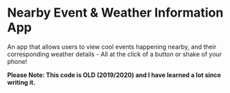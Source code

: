 # Nearby Event & Weather Information App
An app that allows users to view cool events happening nearby, and their corresponding weather details - All at the click of a button or shake of your phone!

**Please Note: This code is OLD (2019/2020) and I have learned a lot since writing it.**
